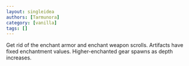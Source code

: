 ```yaml
---
layout: singleidea
authors: [Tarmunora]
category: [vanilla]
tags: []
---
```

Get rid of the enchant armor and enchant weapon scrolls. Artifacts have fixed enchantment values. Higher-enchanted gear spawns as depth increases.
